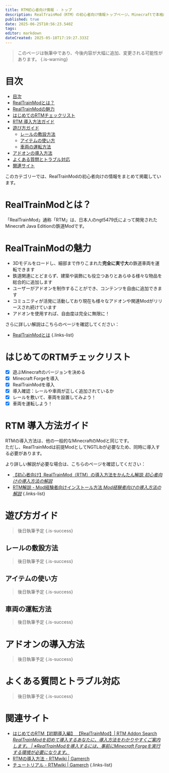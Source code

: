 ```yaml
---
title: RTM初心者向け情報 - トップ
description: RealTrainMod（RTM）の初心者向け情報トップページ。Minecraftで本格的な鉄道運転を楽しむための導入方法、遊び方、アドオンの使い方、よくある質問まで網羅。初めての人もこれで完璧！
published: true
date: 2025-06-25T10:56:23.540Z
tags: 
editor: markdown
dateCreated: 2025-05-18T17:19:27.333Z
---
```

> このページは執筆中であり、今後内容が大幅に追加、変更される可能性があります。
{.is-warning}

# 目次
- [目次](#目次)
- [RealTrainModとは？](#realtrainmodとは)
- [RealTrainModの魅力](#realtrainmodの魅力)
- [はじめてのRTMチェックリスト](#はじめてのrtmチェックリスト)
- [RTM 導入方法ガイド](#rtm-導入方法ガイド)
- [遊び方ガイド](#遊び方ガイド)
  - [レールの敷設方法](#レールの敷設方法)
  - [アイテムの使い方](#アイテムの使い方)
  - [車両の運転方法](#車両の運転方法)
- [アドオンの導入方法](#アドオンの導入方法)
- [よくある質問とトラブル対応](#よくある質問とトラブル対応)
- [関連サイト](#関連サイト)


このカテゴリーでは、RealTrainModの初心者向けの情報をまとめて掲載しています。

# RealTrainModとは？
「RealTrainMod」通称「RTM」は、日本人のngt5479氏によって開発されたMinecraft Java Editionの鉄道Modです。

# RealTrainModの魅力
- 3Dモデルをロードし、細部まで作りこまれた**完全に実寸大**の鉄道車両を運転できます
- 鉄道関連にとどまらず、建築や装飾にも役立つありとあらゆる様々な物品を総合的に追加します
- ユーザーがアドオンを制作することができ、コンテンツを自由に追加できます
- コミュニティが活発に活動しており現在も様々なアドオンや関連Modがリリースされ続けています
- アドオンを使用すれば、自由度は完全に無限に！

さらに詳しい解説はこちらのページを確認してください：
- [RealTrainModとは](/ja/home#rtmrealtrainmod%E3%81%A8%E3%81%AF)
{.links-list}

# はじめてのRTMチェックリスト
- [x] 遊ぶMinecraftのバージョンを決める
- [x] Minecraft Forgeを導入
- [x] RealTrainModを導入
- [x] 導入確認：レールや車両が正しく追加されているか
- [x] レールを敷いて、車両を設置してみよう！
- [x] 車両を運転しよう！

# RTM 導入方法ガイド
RTMの導入方法は、他の一般的なMinecraftのModと同じです。  
ただし、RealTrainModは前提ModとしてNGTLibが必要なため、同時に導入する必要があります。

より詳しい解説が必要な場合は、こちらのページを確認してください：
- [【初心者向け】RealTrainMod（RTM）の導入方法をかんたん解説 *初心者向けの導入方法の解説*](/ja/getting-started/installing.md)
- [RTM解説 - Mod経験者向けインストール方法 *Mod経験者向けの導入方法の解説*](https://rtmwiki.kotl.io/ja/usage/installing-advanced)
{.links-list}

# 遊び方ガイド
> 後日執筆予定
{.is-success}
## レールの敷設方法
> 後日執筆予定
{.is-success}
## アイテムの使い方 
> 後日執筆予定
{.is-success}
## 車両の運転方法
> 後日執筆予定
{.is-success}
# アドオンの導入方法
> 後日執筆予定
{.is-success}
# よくある質問とトラブル対応
> 後日執筆予定
{.is-success}
# 関連サイト
- [はじめてのRTM【初期導入編】 【RealTrainMod】| RTM Addon Search *RealTrainModを初めて導入するあなたに、導入方法をわかりやすくご案内します。 | ※RealTrainModを導入するには、事前にMinecraft Forgeを実行する環境が必要になります。*](https://rtmaddon-search.com/how_to_rtm/)
- [RTMの導入方法 - RTMwiki | Gamerch](https://gamerch.com/realtrainmod/677453)
- [チュートリアル - RTMwiki | Gamerch](https://gamerch.com/realtrainmod/677454)
{.links-list}